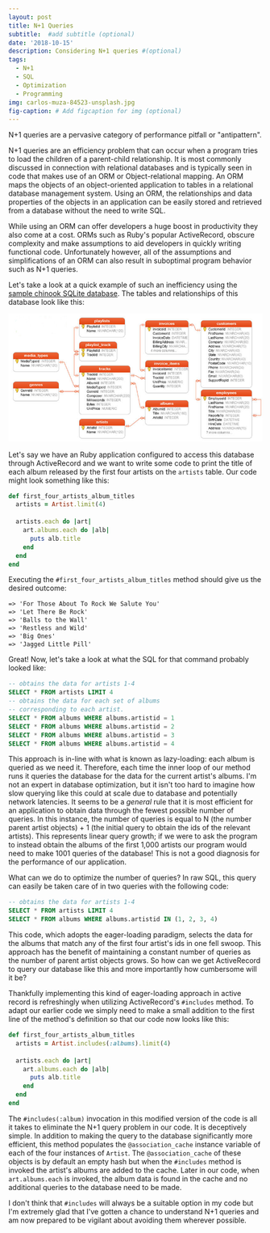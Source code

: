 ```yaml
---
layout: post
title: N+1 Queries
subtitle:  #add subtitle (optional)
date: '2018-10-15'
description: Considering N+1 queries #(optional)
tags:
  - N+1
  - SQL
  - Optimization
  - Programming
img: carlos-muza-84523-unsplash.jpg
fig-caption: # Add figcaption for img (optional)
---
```

N+1 queries are a pervasive category of performance pitfall or "antipattern".
<!-- more -->
N+1 queries are an efficiency problem that can occur when a program tries to load the children of a parent-child relationship. It is most commonly discussed in connection with relational databases and is  typically seen in code that makes use of an ORM or Object-relational mapping. An ORM maps the objects of an object-oriented application to tables in a relational database management system. Using an ORM, the relationships and data properties of the objects in an application can be easily stored and retrieved from a database without the need to write SQL.

While using an ORM can offer developers a huge boost in productivity they also come at a cost. ORMs such as Ruby's popular ActiveRecord, obscure complexity and make assumptions to aid developers in quickly writing functional code. Unfortunately however, all of the assumptions and simplifications of an ORM can also result in suboptimal program behavior such as N+1 queries.

Let's take a look at a quick example of such an inefficiency using the [sample chinook SQLite database](http://www.sqlitetutorial.net/sqlite-sample-database/). The tables and relationships of this database look like this:

![Database tables/relationships](/assets/img/sqlite-sample-database-color.jpg)

Let's say we have an Ruby application configured to access this database through ActiveRecord and we want to write some code to print the title of each album released by the first four artists on the `artists` table. Our code might look something like this:

```ruby
def first_four_artists_album_titles
  artists = Artist.limit(4)

  artists.each do |art|
    art.albums.each do |alb|
      puts alb.title
    end
  end
end
```

Executing the `#first_four_artists_album_titles` method should give us the desired outcome:

```console
=> 'For Those About To Rock We Salute You'
=> 'Let There Be Rock'
=> 'Balls to the Wall'
=> 'Restless and Wild'
=> 'Big Ones'
=> 'Jagged Little Pill'
```

Great! Now, let's take a look at what the SQL for that command probably looked like:

```sql
-- obtains the data for artists 1-4
SELECT * FROM artists LIMIT 4
-- obtains the data for each set of albums
-- corresponding to each artist. 
SELECT * FROM albums WHERE albums.artistid = 1
SELECT * FROM albums WHERE albums.artistid = 2
SELECT * FROM albums WHERE albums.artistid = 3
SELECT * FROM albums WHERE albums.artistid = 4
```
This approach is in-line with what is known as lazy-loading: each album is queried as we need it. Therefore, each time the inner loop of our method runs it queries the database for the data for the current artist's albums. I'm not an expert in database optimization, but it isn't too hard to imagine how slow querying like this could at scale due to database and potentially network latencies. It seems to be a *general* rule that it is most efficient for an application to obtain data through the fewest possible number of queries. In this instance, the number of queries is equal to N (the number parent artist objects) + 1 (the initial query to obtain the ids of the relevant artists). This represents linear query growth; if we were to ask the program to instead obtain the albums of the first 1,000 artists our program would need to make 1001 queries of the database! This is not a good diagnosis for the performance of our application.

What can we do to optimize the number of queries? In raw SQL, this query can easily be taken care of in two queries with the following code:

```sql
-- obtains the data for artists 1-4
SELECT * FROM artists LIMIT 4
SELECT * FROM albums WHERE albums.artistid IN (1, 2, 3, 4)
```

This code, which adopts the eager-loading paradigm, selects the data for the albums that match any of the first four artist's ids in one fell swoop. This approach has the benefit of maintaining a constant number of queries as the number of parent artist objects grows. So how can we get ActiveRecord to query our database like this and more importantly how cumbersome will it be?

Thankfully implementing this kind of eager-loading approach in active record is refreshingly when utilizing ActiveRecord's `#includes` method. To adapt our earlier code we simply need to make a small addition to the first line of the method's definition so that our code now looks like this:

```ruby
def first_four_artists_album_titles
  artists = Artist.includes(:albums).limit(4)

  artists.each do |art|
    art.albums.each do |alb|
      puts alb.title
    end
  end
end
```

The `#includes(:album)` invocation in this modified version of the code is all it takes to eliminate the N+1 query problem in our code. It is deceptively simple. In addition to making the query to the database significantly more efficient, this method populates the `@association_cache` instance variable of each of the four instances of `Artist`. The `@association_cache` of these objects is by default an empty hash but when the `#includes` method is invoked the artist's albums are added to the cache. Later in our code, when `art.albums.each` is invoked, the album data is found in the cache and no additional queries to the database need to be made.

I don't think that `#includes` will always be a suitable option in my code but I'm extremely glad that I've gotten a chance to understand N+1 queries and am now prepared to be vigilant about avoiding them wherever possible.
